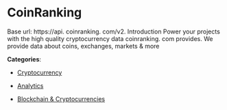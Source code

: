 # CoinRanking

Base url: https://api. coinranking. com/v2. Introduction Power your projects with the high quality cryptocurrency data coinranking. com provides.  We provide data about coins, exchanges, markets & more

**Categories**:

- [Cryptocurrency](https://github/apis-list/apis-list#cryptocurrency)

- [Analytics](https://github/apis-list/apis-list#analytics)

- [Blockchain & Cryptocurrencies](https://github/apis-list/apis-list#blockchain-and-cryptocurrencies)



